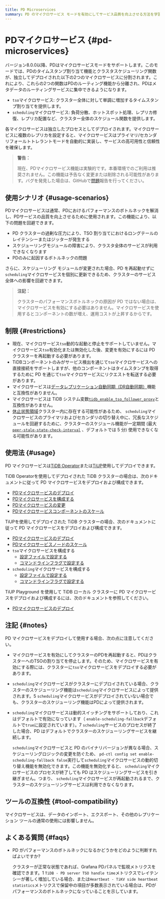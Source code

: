 ```yaml
---
title: PD Microservices
summary: PD のマイクロサービス モードを有効にしてサービス品質を向上させる方法を学習します。
---
```


# PDマイクロサービス {#pd-microservices}

バージョン8.0.0以降、PDはマイクロサービスモードをサポートします。このモードでは、PDのタイムスタンプ割り当て機能とクラスタスケジューリング関数が、独立してデプロイされた以下の2つのマイクロサービスに分割されます。これにより、これらの2つの関数はPDのルーティング機能から分離され、PDはメタデータのルーティングサービスに集中できるようになります。

-   `tso`マイクロサービス: クラスター全体に対して単調に増加するタイムスタンプ割り当てを提供します。
-   `scheduling`マイクロサービス: 負荷分散、ホットスポット処理、レプリカ修復、レプリカ配置など、クラスター全体のスケジュール関数を提供します。

各マイクロサービスは独立したプロセスとしてデプロイされます。マイクロサービスに複数のレプリカを設定すると、マイクロサービスはプライマリ/セカンダリフォールトトレラントモードを自動的に実装し、サービスの高可用性と信頼性を確保します。

> **警告：**
>
> 現在、PDマイクロサービス機能は実験的です。本番環境でのご利用は推奨されません。この機能は予告なく変更または削除される可能性があります。バグを発見した場合は、GitHubで[問題](https://github.com/tikv/pd/issues)報告を行ってください。

## 使用シナリオ {#usage-scenarios}

PDマイクロサービスは通常、PDにおけるパフォーマンスのボトルネックを解消し、PDサービスの品質を向上させるために使用されます。この機能により、以下の問題を回避できます。

-   PD クラスターの過剰な圧力により、TSO 割り当てにおけるロングテールのレイテンシーまたはジッターが発生する
-   スケジューリングモジュールの障害により、クラスタ全体のサービスが利用できなくなります
-   PDのみに起因するボトルネックの問題

さらに、スケジューリング モジュールが変更された場合、PD を再起動せずに`scheduling`マイクロサービスを個別に更新できるため、クラスターのサービス全体への影響を回避できます。

> **注記：**
>
> クラスターのパフォーマンスボトルネックの原因が PD ではない場合は、マイクロサービスを有効にする必要はありません。マイクロサービスを使用するとコンポーネントの数が増え、運用コストが上昇するからです。

## 制限 {#restrictions}

-   現在、マイクロサービス`tso`動的な起動と停止をサポートしていません。マイクロサービス`tso`有効化または無効化した後、変更を有効にするには PD クラスターを再起動する必要があります。
-   TiDBコンポーネントのみがサービス検出を通じて`tso`マイクロサービスへの直接接続をサポートしますが、他のコンポーネントはタイムスタンプを取得するために PD を通じて`tso`マイクロサービスにリクエストを転送する必要があります。
-   マイクロサービスは[データレプリケーション自動同期（DR自動同期）](/two-data-centers-in-one-city-deployment.md)機能と互換性がありません。
-   マイクロサービスは TiDB システム変数[`tidb_enable_tso_follower_proxy`](/system-variables.md#tidb_enable_tso_follower_proxy-new-in-v530)と互換性がありません。
-   [休止状態領域](/tikv-configuration-file.md#hibernate-regions)クラスター内に存在する可能性があるため、 `scheduling`マイクロサービスのプライマリおよびセカンダリの切り替え中に、冗長なスケジュールを回避するために、クラスターのスケジュール機能が一定期間 (最大[`peer-stale-state-check-interval`](/tikv-configuration-file.md#peer-stale-state-check-interval) 、デフォルトでは 5 分) 使用できなくなる可能性があります。

## 使用法 {#usage}

PD マイクロサービスは[TiDB Operator](https://docs.pingcap.com/tidb-in-kubernetes/stable/)または[TiUP](/tiup/tiup-overview.md)使用してデプロイできます。

<SimpleTab>
<div label="TiDB Operator">

TiDB Operatorを使用してデプロイされた TiDB クラスターの場合は、次のドキュメントに従って PD マイクロサービスをデプロイおよび構成できます。

-   [PDマイクロサービスのデプロイ](https://docs.pingcap.com/tidb-in-kubernetes/stable/configure-a-tidb-cluster#enable-pd-microservices)
-   [PDマイクロサービスを構成する](https://docs.pingcap.com/tidb-in-kubernetes/stable/configure-a-tidb-cluster#configure-pd-microservices)
-   [PDマイクロサービスの変更](https://docs.pingcap.com/tidb-in-kubernetes/stable/modify-tidb-configuration#modify-pd-microservice-configuration)
-   [PDマイクロサービスコンポーネントのスケール](https://docs.pingcap.com/tidb-in-kubernetes/stable/scale-a-tidb-cluster#scale-pd-microservice-components)

</div>
<div label="TiUP">

TiUPを使用してデプロイされた TiDB クラスターの場合、次のドキュメントに従って PD マイクロサービスをデプロイおよび構成できます。

-   [PDマイクロサービスのデプロイ](/pd-microservices-deployment-topology.md)
-   [PDマイクロサービスノードのスケール](/scale-microservices-using-tiup.md)
-   `tso`マイクロサービスを構成する
    -   [設定ファイルで設定する](/tso-configuration-file.md)
    -   [コマンドラインフラグで設定する](/command-line-flags-for-tso-configuration.md)
-   `scheduling`マイクロサービスを構成する
    -   [設定ファイルで設定する](/scheduling-configuration-file.md)
    -   [コマンドラインフラグで設定する](/command-line-flags-for-scheduling-configuration.md)

</div>
<div label="TiUP Playground">

TiUP Playground を使用して TiDB ローカル クラスターに PD マイクロサービスをデプロイおよび構成するには、次のドキュメントを参照してください。

-   [PDマイクロサービスのデプロイ](/tiup/tiup-playground.md#deploy-pd-microservices)

</div>
</SimpleTab>

## 注記 {#notes}

PD マイクロサービスをデプロイして使用する場合、次の点に注意してください。

-   マイクロサービスを有効にしてクラスターのPDを再起動すると、PDはクラスターへのTSOの割り当てを停止します。そのため、マイクロサービスを有効にする際には、クラスターに`tso`マイクロサービスをデプロイする必要があります。
-   `scheduling`マイクロサービスがクラスターにデプロイされている場合、クラスターのスケジューリング機能は`scheduling`マイクロサービスによって提供されます。5 `scheduling`マイクロサービスがデプロイされていない場合でも、クラスターのスケジューリング機能はPDによって提供されます。
-   `scheduling`マイクロサービスは動的スイッチングをサポートしており、これはデフォルトで有効になっています（ `enable-scheduling-fallback`デフォルトで`true`に設定されています）。7 `scheduling`サービスのプロセスが終了した場合、PD はデフォルトでクラスターのスケジューリングサービスを継続します。

    `scheduling`マイクロサービスと PD のバイナリバージョンが異なる場合、スケジューリングロジックの変更を防ぐため、 `pd-ctl config set enable-scheduling-fallback false`実行して`scheduling`マイクロサービスの動的切り替え機能を無効化できます。この機能を無効化すると、 `scheduling`マイクロサービスのプロセスが終了しても PD はスケジューリングサービスを引き継ぎません。つまり、 `scheduling`マイクロサービスが再起動されるまで、クラスターのスケジューリングサービスは利用できなくなります。

## ツールの互換性 {#tool-compatibility}

マイクロサービスは、データのインポート、エクスポート、その他のレプリケーション ツールの通常の使用には影響しません。

## よくある質問 {#faqs}

-   PD がパフォーマンスのボトルネックになるかどうかをどのように判断すればよいですか?

    クラスターが正常な状態であれば、Grafana PDパネルで監視メトリクスを確認できます。1 `TiDB - PD server TSO handle time`メトリクスでレイテンシーが著しく増加している場合、または`Heartbeat - TiKV side heartbeat statistics`メトリクスで保留中の項目が多数表示されている場合は、PDがパフォーマンスのボトルネックになっていることを示しています。
